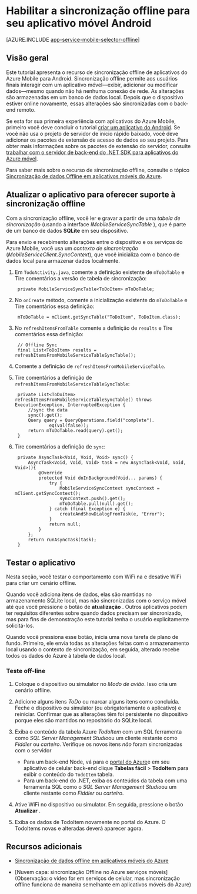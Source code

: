 <properties
    pageTitle="Habilitar sincronização offline para seu aplicativo do Azure Mobile (Android)"
    description="Saiba como usar o aplicativo de serviço móvel aplicativos para cache e sincronização de dados offline em seu aplicativo Android"
    documentationCenter="android"
    authors="ysxu"
    manager="erikre"
    services="app-service\mobile"/>

<tags
    ms.service="app-service-mobile"
    ms.workload="mobile"
    ms.tgt_pltfrm="mobile-android"
    ms.devlang="java"
    ms.topic="article"
    ms.date="10/01/2016"
    ms.author="yuaxu"/>

# <a name="enable-offline-sync-for-your-android-mobile-app"></a>Habilitar a sincronização offline para seu aplicativo móvel Android

[AZURE.INCLUDE [app-service-mobile-selector-offline](../../includes/app-service-mobile-selector-offline.md)]

## <a name="overview"></a>Visão geral

Este tutorial apresenta o recurso de sincronização offline de aplicativos do Azure Mobile para Android. Sincronização offline permite aos usuários finais interagir com um aplicativo móvel&mdash;exibir, adicionar ou modificar dados&mdash;mesmo quando não há nenhuma conexão de rede. As alterações são armazenadas em um banco de dados local. Depois que o dispositivo estiver online novamente, essas alterações são sincronizadas com o back-end remoto.

Se esta for sua primeira experiência com aplicativos do Azure Mobile, primeiro você deve concluir o tutorial [criar um aplicativo do Android]. Se você não usa o projeto de servidor de início rápido baixado, você deve adicionar os pacotes de extensão de acesso de dados ao seu projeto. Para obter mais informações sobre os pacotes de extensão do servidor, consulte [trabalhar com o servidor de back-end do .NET SDK para aplicativos do Azure móvel](app-service-mobile-dotnet-backend-how-to-use-server-sdk.md).

Para saber mais sobre o recurso de sincronização offline, consulte o tópico [Sincronização de dados Offline em aplicativos móveis do Azure].

## <a name="update-the-app-to-support-offline-sync"></a>Atualizar o aplicativo para oferecer suporte à sincronização offline

Com a sincronização offline, você ler e gravar a partir de uma *tabela de sincronização* (usando a interface *IMobileServiceSyncTable* ), que é parte de um banco de dados **SQLite** em seu dispositivo.

Para envio e recebimento alterações entre o dispositivo e os serviços do Azure Mobile, você usa um *contexto de sincronização* (*MobileServiceClient.SyncContext*), que você inicializa com o banco de dados local para armazenar dados localmente.

1. Em `TodoActivity.java`, comente a definição existente de `mToDoTable` e Tire comentários a versão de tabela de sincronização:

        private MobileServiceSyncTable<ToDoItem> mToDoTable;

2. No `onCreate` método, comente a inicialização existente do `mToDoTable` e Tire comentários essa definição:

        mToDoTable = mClient.getSyncTable("ToDoItem", ToDoItem.class);

3. No `refreshItemsFromTable` comente a definição de `results` e Tire comentários essa definição:

        // Offline Sync
        final List<ToDoItem> results = refreshItemsFromMobileServiceTableSyncTable();

4. Comente a definição de `refreshItemsFromMobileServiceTable`.

5. Tire comentários a definição de `refreshItemsFromMobileServiceTableSyncTable`:

        private List<ToDoItem> refreshItemsFromMobileServiceTableSyncTable() throws ExecutionException, InterruptedException {
            //sync the data
            sync().get();
            Query query = QueryOperations.field("complete").
                    eq(val(false));
            return mToDoTable.read(query).get();
        }

6. Tire comentários a definição de `sync`:

        private AsyncTask<Void, Void, Void> sync() {
            AsyncTask<Void, Void, Void> task = new AsyncTask<Void, Void, Void>(){
                @Override
                protected Void doInBackground(Void... params) {
                    try {
                        MobileServiceSyncContext syncContext = mClient.getSyncContext();
                        syncContext.push().get();
                        mToDoTable.pull(null).get();
                    } catch (final Exception e) {
                        createAndShowDialogFromTask(e, "Error");
                    }
                    return null;
                }
            };
            return runAsyncTask(task);
        }

## <a name="test-the-app"></a>Testar o aplicativo

Nesta seção, você testar o comportamento com WiFi na e desative WiFi para criar um cenário offline.

Quando você adiciona itens de dados, elas são mantidas no armazenamento SQLite local, mas não sincronizadas com o serviço móvel até que você pressione o botão de **atualização** . Outros aplicativos podem ter requisitos diferentes sobre quando dados precisam ser sincronizado, mas para fins de demonstração este tutorial tenha o usuário explicitamente solicitá-los.

Quando você pressiona esse botão, inicia uma nova tarefa de plano de fundo. Primeiro, ele envia todas as alterações feitas com o armazenamento local usando o contexto de sincronização, em seguida, alterado recebe todos os dados do Azure à tabela de dados local.

### <a name="offline-testing"></a>Teste off-line

1. Coloque o dispositivo ou simulator no *Modo de avião*. Isso cria um cenário offline.

2. Adicione alguns itens *ToDo* ou marcar alguns itens como concluída. Feche o dispositivo ou simulator (ou obrigatoriamente o aplicativo) e reiniciar. Confirmar que as alterações têm foi persistente no dispositivo porque eles são mantidos no repositório do SQLite local.

3. Exiba o conteúdo da tabela Azure *TodoItem* com um SQL ferramenta como *SQL Server Management Studio*ou um cliente restante como *Fiddler* ou *carteiro*. Verifique os novos itens _não_ foram sincronizadas com o servidor

    + Para um back-end Node, vá para o [portal do Azure](https://portal.azure.com/)e em seu aplicativo de celular back-end clique **Tabelas fácil** > **TodoItem** para exibir o conteúdo do `TodoItem` tabela.
    + Para um back-end do .NET, exiba os conteúdos da tabela com uma ferramenta SQL como o *SQL Server Management Studio*ou um cliente restante como *Fiddler* ou *carteiro*.

4. Ative WiFi no dispositivo ou simulator. Em seguida, pressione o botão **Atualizar** .

5. Exiba os dados de TodoItem novamente no portal do Azure. O TodoItems novas e alteradas deverá aparecer agora.

## <a name="additional-resources"></a>Recursos adicionais

* [Sincronização de dados offline em aplicativos móveis do Azure]

* [Nuvem capa: sincronização Offline no Azure serviços móveis] \(Observação: o vídeo for em serviços de celular, mas sincronização offline funciona de maneira semelhante em aplicativos móveis do Azure\)


<!-- URLs. -->

[Sincronização de dados offline em aplicativos móveis do Azure]: app-service-mobile-offline-data-sync.md

[Criar um aplicativo do Android]: app-service-mobile-android-get-started.md

[Folha de rosto de nuvem: Sincronização Offline no Azure serviços móveis]: http://channel9.msdn.com/Shows/Cloud+Cover/Episode-155-Offline-Storage-with-Donna-Malayeri
[Azure Friday: Offline-enabled apps in Azure Mobile Services]: http://azure.microsoft.com/documentation/videos/azure-mobile-services-offline-enabled-apps-with-donna-malayeri/

